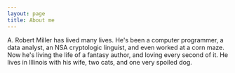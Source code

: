```yaml
---
layout: page
title: About me
---
```


A. Robert Miller has lived many lives. He's been a computer programmer, a data analyst, an NSA cryptologic linguist, and even worked at a corn maze. Now he's living the life of a fantasy author, and loving every second of it. He lives in Illinois with his wife, two cats, and one very spoiled dog.